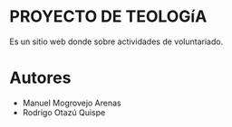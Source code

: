 # PROYECTO DE TEOLOGíA
Es un sitio web donde sobre actividades de voluntariado. 

# Autores
<ul>
    <li>Manuel Mogrovejo Arenas </li>
    <li>Rodrigo Otazú Quispe</li>
</ul>

